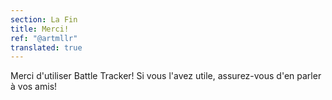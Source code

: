 ```yaml
---
section: La Fin
title: Merci!
ref: "@artmllr"
translated: true
---
```


Merci d'utiliser Battle Tracker! Si vous l'avez utile, assurez-vous d'en parler à vos amis!
